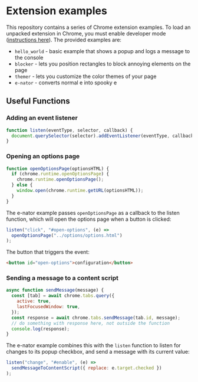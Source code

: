 # Extension examples

This repository contains a series of Chrome extension examples. To load an
unpacked extension in Chrome, you must enable developer mode
([instructions here](https://developer.chrome.com/docs/extensions/mv3/getstarted/development-basics/)).
The provided examples are:

- `hello_world` - basic example that shows a popup and logs a message to the
  console
- `blocker` - lets you position rectangles to block annoying elements on the
  page
- `themer` - lets you customize the color themes of your page
- `e-nator` - converts normal e into spooky e

## Useful Functions

### Adding an event listener

```js
function listen(eventType, selector, callback) {
  document.querySelector(selector).addEventListener(eventType, callback);
}
```

### Opening an options page

```js
function openOptionsPage(optionsHTML) {
  if (chrome.runtime.openOptionsPage) {
    chrome.runtime.openOptionsPage();
  } else {
    window.open(chrome.runtime.getURL(optionsHTML));
  }
}
```

The e-nator example passes `openOptionsPage` as a callback to the listen
function, which will open the options page when a button is clicked:

```js
listen("click", "#open-options", (e) =>
  openOptionsPage("../options/options.html")
);
```

The button that triggers the event:

```html
<button id="open-options">configuration</button>
```

### Sending a message to a content script

```js
async function sendMessage(message) {
  const [tab] = await chrome.tabs.query({
    active: true,
    lastFocusedWindow: true,
  });
  const response = await chrome.tabs.sendMessage(tab.id, message);
  // do something with response here, not outside the function
  console.log(response);
}
```

The e-nator example combines this with the `listen` function to listen for
changes to its popup checkbox, and send a message with its current value:

```js
listen("change", "#enable", (e) =>
  sendMessageToContentScript({ replace: e.target.checked })
);
```

<!-- ### Listening for a message from a popup

```js
function listenForMessage(key, value, callback, responseMessage) {
  chrome.runtime.onMessage.addListener(function (
    request,
    sender,
    sendResponse
  ) {
    if (request[key] === value) {
      console.log(request);
      sendResponse(responseMessage);
      callback();
    }
  });
}
```

The e-nator example uses this function to run the `walkNodes` function when
`replace` is `true` or `false`:

```js
listenForMessage("replace", true, () => walkNodes(document.body, rep), {
  message: "received",
});

listenForMessage("replace", false, () => walkNodes(document.body, flip(rep)), {
  res: "received",
});
``` -->
